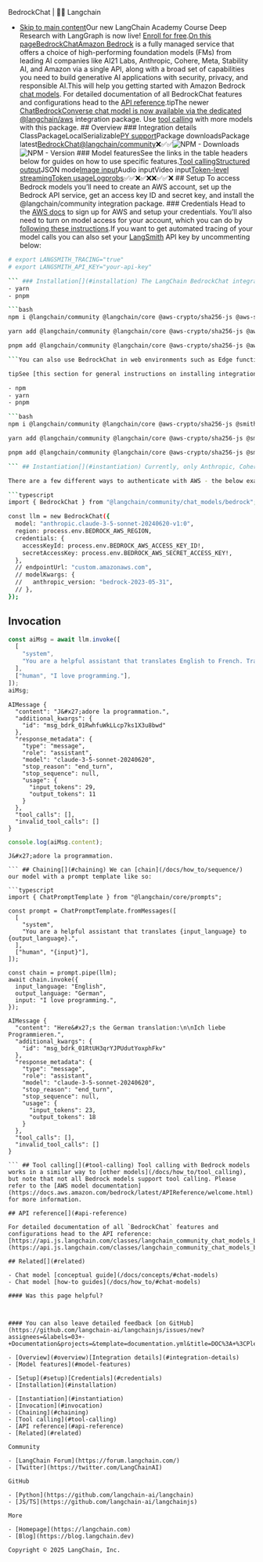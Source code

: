 BedrockChat | 🦜️🔗 Langchain
- [Skip to main content](#__docusaurus_skipToContent_fallback)Our new LangChain Academy Course Deep Research with LangGraph is now live! [Enroll for free](https://academy.langchain.com/courses/deep-research-with-langgraph/?utm_medium=internal&utm_source=docs&utm_campaign=q3-2025_deep-research-course_co).[On this pageBedrockChatAmazon Bedrock](https://aws.amazon.com/bedrock/) is a fully managed service that offers a choice of high-performing foundation models (FMs) from leading AI companies like AI21 Labs, Anthropic, Cohere, Meta, Stability AI, and Amazon via a single API, along with a broad set of capabilities you need to build generative AI applications with security, privacy, and responsible AI.This will help you getting started with Amazon Bedrock [chat models](/docs/concepts/chat_models). For detailed documentation of all BedrockChat features and configurations head to the [API reference](https://api.js.langchain.com/classes/langchain_community_chat_models_bedrock.BedrockChat.html).tipThe newer [ChatBedrockConverse chat model is now available via the dedicated @langchain/aws](/docs/integrations/chat/bedrock_converse) integration package. Use [tool calling](/docs/concepts/tool_calling) with more models with this package. ## Overview[​](#overview) ### Integration details[​](#integration-details) ClassPackageLocalSerializable[PY support](https://python.langchain.com/docs/integrations/chat/bedrock/)Package downloadsPackage latest[BedrockChat](https://api.js.langchain.com/classes/langchain_community_chat_models_bedrock.BedrockChat.html)[@langchain/community](https://npmjs.com/@langchain/community)❌✅✅![NPM - Downloads ](https://img.shields.io/npm/dm/@langchain/community?style=flat-square&label=%20&.png)![NPM - Version ](https://img.shields.io/npm/v/@langchain/community?style=flat-square&label=%20&.png) ### Model features[​](#model-features) See the links in the table headers below for guides on how to use specific features.[Tool calling](/docs/how_to/tool_calling)[Structured output](/docs/how_to/structured_output/)JSON mode[Image input](/docs/how_to/multimodal_inputs/)Audio inputVideo input[Token-level streaming](/docs/how_to/chat_streaming/)[Token usage](/docs/how_to/chat_token_usage_tracking/)[Logprobs](/docs/how_to/logprobs/)✅✅❌✅❌❌✅✅❌ ## Setup[​](#setup) To access Bedrock models you’ll need to create an AWS account, set up the Bedrock API service, get an access key ID and secret key, and install the @langchain/community integration package. ### Credentials[​](#credentials) Head to the [AWS docs](https://docs.aws.amazon.com/bedrock/latest/userguide/getting-started.html) to sign up for AWS and setup your credentials. You’ll also need to turn on model access for your account, which you can do by [following these instructions](https://docs.aws.amazon.com/bedrock/latest/userguide/model-access.html).If you want to get automated tracing of your model calls you can also set your [LangSmith](https://docs.smith.langchain.com/) API key by uncommenting below:

```bash
# export LANGSMITH_TRACING="true"
# export LANGSMITH_API_KEY="your-api-key"

``` ### Installation[​](#installation) The LangChain BedrockChat integration lives in the @langchain/community package. You’ll also need to install several official AWS packages as peer dependencies:tipSee [this section for general instructions on installing integration packages](/docs/how_to/installation#installing-integration-packages).npm
- yarn
- pnpm

```bash
npm i @langchain/community @langchain/core @aws-crypto/sha256-js @aws-sdk/credential-provider-node @smithy/protocol-http @smithy/signature-v4 @smithy/eventstream-codec @smithy/util-utf8 @aws-sdk/types

```

```bash
yarn add @langchain/community @langchain/core @aws-crypto/sha256-js @aws-sdk/credential-provider-node @smithy/protocol-http @smithy/signature-v4 @smithy/eventstream-codec @smithy/util-utf8 @aws-sdk/types

```

```bash
pnpm add @langchain/community @langchain/core @aws-crypto/sha256-js @aws-sdk/credential-provider-node @smithy/protocol-http @smithy/signature-v4 @smithy/eventstream-codec @smithy/util-utf8 @aws-sdk/types

```You can also use BedrockChat in web environments such as Edge functions or Cloudflare Workers by omitting the @aws-sdk/credential-provider-node dependency and using the web entrypoint:

tipSee [this section for general instructions on installing integration packages](/docs/how_to/installation#installing-integration-packages).

- npm
- yarn
- pnpm

```bash
npm i @langchain/community @langchain/core @aws-crypto/sha256-js @smithy/protocol-http @smithy/signature-v4 @smithy/eventstream-codec @smithy/util-utf8 @aws-sdk/types

```

```bash
yarn add @langchain/community @langchain/core @aws-crypto/sha256-js @smithy/protocol-http @smithy/signature-v4 @smithy/eventstream-codec @smithy/util-utf8 @aws-sdk/types

```

```bash
pnpm add @langchain/community @langchain/core @aws-crypto/sha256-js @smithy/protocol-http @smithy/signature-v4 @smithy/eventstream-codec @smithy/util-utf8 @aws-sdk/types

``` ## Instantiation[​](#instantiation) Currently, only Anthropic, Cohere, and Mistral models are supported with the chat model integration. For foundation models from AI21 or Amazon, see the [text generation Bedrock variant](/docs/integrations/llms/bedrock/).

There are a few different ways to authenticate with AWS - the below examples rely on an access key, secret access key and region set in your environment variables:

```typescript
import { BedrockChat } from "@langchain/community/chat_models/bedrock";

const llm = new BedrockChat({
  model: "anthropic.claude-3-5-sonnet-20240620-v1:0",
  region: process.env.BEDROCK_AWS_REGION,
  credentials: {
    accessKeyId: process.env.BEDROCK_AWS_ACCESS_KEY_ID!,
    secretAccessKey: process.env.BEDROCK_AWS_SECRET_ACCESS_KEY!,
  },
  // endpointUrl: "custom.amazonaws.com",
  // modelKwargs: {
  //   anthropic_version: "bedrock-2023-05-31",
  // },
});

```

## Invocation[​](#invocation)

```typescript
const aiMsg = await llm.invoke([
  [
    "system",
    "You are a helpful assistant that translates English to French. Translate the user sentence.",
  ],
  ["human", "I love programming."],
]);
aiMsg;

```

```text
AIMessage {
  "content": "J&#x27;adore la programmation.",
  "additional_kwargs": {
    "id": "msg_bdrk_01RwhfuWkLLcp7ks1X3u8bwd"
  },
  "response_metadata": {
    "type": "message",
    "role": "assistant",
    "model": "claude-3-5-sonnet-20240620",
    "stop_reason": "end_turn",
    "stop_sequence": null,
    "usage": {
      "input_tokens": 29,
      "output_tokens": 11
    }
  },
  "tool_calls": [],
  "invalid_tool_calls": []
}

```

```typescript
console.log(aiMsg.content);

```

```text
J&#x27;adore la programmation.

``` ## Chaining[​](#chaining) We can [chain](/docs/how_to/sequence/) our model with a prompt template like so:

```typescript
import { ChatPromptTemplate } from "@langchain/core/prompts";

const prompt = ChatPromptTemplate.fromMessages([
  [
    "system",
    "You are a helpful assistant that translates {input_language} to {output_language}.",
  ],
  ["human", "{input}"],
]);

const chain = prompt.pipe(llm);
await chain.invoke({
  input_language: "English",
  output_language: "German",
  input: "I love programming.",
});

```

```text
AIMessage {
  "content": "Here&#x27;s the German translation:\n\nIch liebe Programmieren.",
  "additional_kwargs": {
    "id": "msg_bdrk_01RtUH3qrYJPUdutYoxphFkv"
  },
  "response_metadata": {
    "type": "message",
    "role": "assistant",
    "model": "claude-3-5-sonnet-20240620",
    "stop_reason": "end_turn",
    "stop_sequence": null,
    "usage": {
      "input_tokens": 23,
      "output_tokens": 18
    }
  },
  "tool_calls": [],
  "invalid_tool_calls": []
}

``` ## Tool calling[​](#tool-calling) Tool calling with Bedrock models works in a similar way to [other models](/docs/how_to/tool_calling), but note that not all Bedrock models support tool calling. Please refer to the [AWS model documentation](https://docs.aws.amazon.com/bedrock/latest/APIReference/welcome.html) for more information.

## API reference[​](#api-reference)

For detailed documentation of all `BedrockChat` features and configurations head to the API reference: [https://api.js.langchain.com/classes/langchain_community_chat_models_bedrock.BedrockChat.html](https://api.js.langchain.com/classes/langchain_community_chat_models_bedrock.BedrockChat.html)

## Related[​](#related)

- Chat model [conceptual guide](/docs/concepts/#chat-models)
- Chat model [how-to guides](/docs/how_to/#chat-models)

#### Was this page helpful?



#### You can also leave detailed feedback [on GitHub](https://github.com/langchain-ai/langchainjs/issues/new?assignees=&labels=03+-+Documentation&projects=&template=documentation.yml&title=DOC%3A+%3CPlease+write+a+comprehensive+title+after+the+%27DOC%3A+%27+prefix%3E).

- [Overview](#overview)[Integration details](#integration-details)
- [Model features](#model-features)

- [Setup](#setup)[Credentials](#credentials)
- [Installation](#installation)

- [Instantiation](#instantiation)
- [Invocation](#invocation)
- [Chaining](#chaining)
- [Tool calling](#tool-calling)
- [API reference](#api-reference)
- [Related](#related)

Community

- [LangChain Forum](https://forum.langchain.com/)
- [Twitter](https://twitter.com/LangChainAI)

GitHub

- [Python](https://github.com/langchain-ai/langchain)
- [JS/TS](https://github.com/langchain-ai/langchainjs)

More

- [Homepage](https://langchain.com)
- [Blog](https://blog.langchain.dev)

Copyright © 2025 LangChain, Inc.